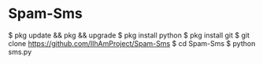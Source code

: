 # Spam-Sms

 $ pkg update && pkg && upgrade 
 $ pkg install python
 $ pkg install git 
 $ git clone https://github.com/IlhAmProject/Spam-Sms
 $ cd Spam-Sms
 $ python sms.py








